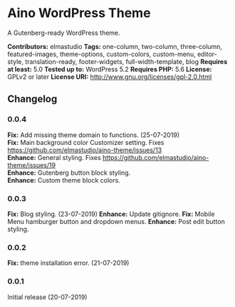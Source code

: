# Aino WordPress Theme
A Gutenberg-ready WordPress theme.

__Contributors:__ elmastudio
__Tags:__ one-column, two-column, three-column, featured-images, theme-options, custom-colors, custom-menu, editor-style, translation-ready, footer-widgets, full-width-template, blog
__Requires at least:__ 5.0
__Tested up to:__ WordPress 5.2
__Requires PHP:__ 5.6
__License:__ GPLv2 or later
__License URI:__ http://www.gnu.org/licenses/gpl-2.0.html

## Changelog

### 0.0.4
**Fix:** Add missing theme domain to functions. (25-07-2019)  
**Fix:** Main background color Customizer setting. Fixes https://github.com/elmastudio/aino-theme/issues/13  
**Enhance:** General styling. Fixes https://github.com/elmastudio/aino-theme/issues/19    
**Enhance:** Gutenberg button block styling.  
**Enhance:** Custom theme block colors.  

### 0.0.3
**Fix:** Blog styling. (23-07-2019)
**Enhance:** Update gitignore.
**Fix:** Mobile Menu hamburger button and dropdown menus.
**Enhance:** Post edit button styling.

### 0.0.2
**Fix:** theme installation error. (21-07-2019)

### 0.0.1
Initial release (20-07-2019)
